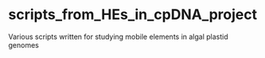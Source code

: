 # scripts_from_HEs_in_cpDNA_project
Various scripts written for studying mobile elements in algal plastid genomes
